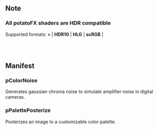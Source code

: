 ## Note
### All potatoFX shaders are HDR compatible
Supported formats: » | **HDR10** | **HLG** | **scRGB** |

<br/><br/>


## Manifest
### pColorNoise
Generates gaussian chroma noise to simulate amplifier noise in digital cameras.

### pPalettePosterize
Posterizes an image to a customizable color palette.
